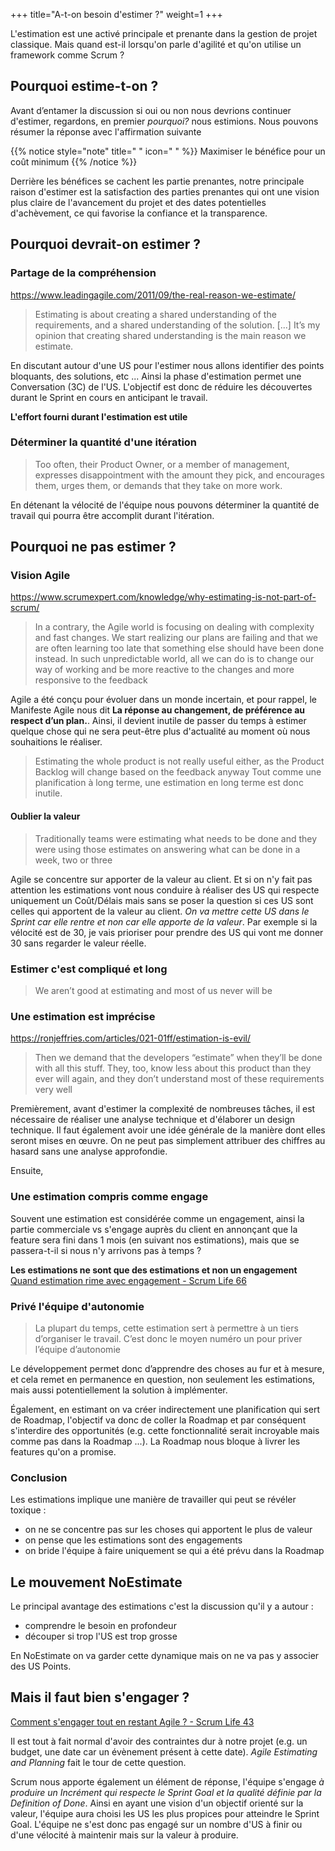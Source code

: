 +++
title="A-t-on besoin d'estimer ?"
weight=1
+++

L'estimation est une activé principale et prenante dans la gestion de projet classique. Mais quand est-il lorsqu'on parle d'agilité et qu'on utilise un framework comme Scrum ?

## Pourquoi estime-t-on ?
Avant d’entamer la discussion si oui ou non nous devrions continuer d'estimer, regardons, en premier *pourquoi?* nous estimions. Nous pouvons résumer la réponse avec l'affirmation suivante 

{{% notice style="note" title=" " icon=" " %}}
Maximiser le bénéfice pour un coût minimum
{{% /notice %}}

Derrière les bénéfices se cachent les partie prenantes, notre principale raison d'estimer est la satisfaction des parties prenantes qui ont une vision plus claire de l'avancement du projet et des dates potentielles d'achèvement, ce qui favorise la confiance et la transparence.


## Pourquoi devrait-on estimer ?
### Partage de la compréhension
https://www.leadingagile.com/2011/09/the-real-reason-we-estimate/
> Estimating is about creating a shared understanding of the requirements, and a shared understanding of the solution. [...] It’s my opinion that creating shared understanding is the main reason we estimate.

En discutant autour d'une US pour l'estimer nous allons identifier des points bloquants, des solutions, etc ... Ainsi la phase d'estimation permet une Conversation (3C) de l'US.
L'objectif est donc de réduire les découvertes durant le Sprint en cours en anticipant le travail.

**L'effort fourni durant l'estimation est utile**

### Déterminer la quantité d'une itération
> Too often, their Product Owner, or a member of management, expresses disappointment with the amount they pick, and encourages them, urges them, or demands that they take on more work.

En détenant la vélocité de l'équipe nous pouvons déterminer la quantité de travail qui pourra être accomplit durant l'itération. 


## Pourquoi ne pas estimer ?
### Vision Agile
https://www.scrumexpert.com/knowledge/why-estimating-is-not-part-of-scrum/
>  In a contrary, the Agile world is focusing on dealing with complexity and fast changes. We start realizing our plans are failing and that we are often learning too late that something else should have been done instead. In such unpredictable world, all we can do is to change our way of working and be more reactive to the changes and more responsive to the feedback

Agile a été conçu pour évoluer dans un monde incertain, et pour rappel, le Manifeste Agile nous dit **La réponse au changement, de préférence au respect d’un plan.**. Ainsi, il devient inutile de passer du temps à estimer quelque chose qui ne sera peut-être plus d'actualité au moment où nous souhaitions le réaliser. 

> Estimating the whole product is not really useful either, as the Product Backlog will change based on the feedback anyway
Tout comme une planification à long terme, une estimation en long terme est donc inutile.

#### Oublier la valeur
> Traditionally teams were estimating what needs to be done and they were using those estimates on answering what can be done in a week, two or three

Agile se concentre sur apporter de la valeur au client. Et si on n'y fait pas attention les estimations vont nous conduire à réaliser des US qui respecte uniquement un Coût/Délais mais sans se poser la question si ces US sont celles qui apportent de la valeur au client.
*On va mettre cette US dans le Sprint car elle rentre et non car elle apporte de la valeur*. Par exemple si la vélocité est de 30, je vais prioriser pour prendre des US qui vont me donner 30 sans regarder le valeur réelle.

### Estimer c'est compliqué et long
> We aren’t good at estimating and most of us never will be

### Une estimation est imprécise
https://ronjeffries.com/articles/021-01ff/estimation-is-evil/

> Then we demand that the developers “estimate” when they’ll be done with all this stuff. They, too, know less about this product than they ever will again, and they don’t understand most of these requirements very well

Premièrement, avant d'estimer la complexité de nombreuses tâches, il est nécessaire de réaliser une analyse technique et d'élaborer un design technique. Il faut également avoir une idée générale de la manière dont elles seront mises en œuvre. On ne peut pas simplement attribuer des chiffres au hasard sans une analyse approfondie.

Ensuite, 

### Une estimation compris comme engage
Souvent une estimation est considérée comme un engagement, ainsi la partie commerciale vs s'engage auprès du client en annonçant que la feature sera fini dans 1 mois (en suivant nos estimations), mais que se passera-t-il si nous n'y arrivons pas à temps ? 

**Les estimations ne sont que des estimations et non un engagement** [Quand estimation rime avec engagement - Scrum Life 66](https://youtu.be/tPndNtnOrxY)

### Privé l'équipe d'autonomie 
> La plupart du temps, cette estimation sert à permettre à un tiers d’organiser le travail. C’est donc le moyen numéro un pour priver l’équipe d’autonomie

Le développement permet donc d’apprendre des choses au fur et à mesure, et cela remet en permanence en question, non seulement les estimations, mais aussi potentiellement la solution à implémenter.

Également, en estimant on va créer indirectement une planification qui sert de Roadmap, l'objectif va donc de coller la Roadmap et par conséquent s'interdire des opportunités (e.g. cette fonctionnalité serait incroyable mais comme pas dans la Roadmap ...). La Roadmap nous bloque à livrer les features qu'on a promise.

### Conclusion
Les estimations implique une manière de travailler qui peut se révéler toxique :
- on ne se concentre pas sur les choses qui apportent le plus de valeur
- on pense que les estimations sont des engagements
- on bride l'équipe à faire uniquement se qui a été prévu dans la Roadmap


## Le mouvement NoEstimate

Le principal avantage des estimations c'est la discussion qu'il y a autour :
- comprendre le besoin en profondeur
- découper si trop l'US est trop grosse

En NoEstimate on va garder cette dynamique mais on ne va pas y associer des US Points.


## Mais il faut bien s'engager ?
[Comment s'engager tout en restant Agile ? - Scrum Life 43](https://youtu.be/VfCCsavI2D8)

Il est tout à fait normal d'avoir des contraintes dur à notre projet (e.g. un budget, une date car un évènement présent à cette date). *Agile Estimating and Planning* fait le tour de cette question.

Scrum nous apporte également un élément de réponse, l'équipe s'engage *à produire un Incrément qui respecte le Sprint Goal et la qualité définie par la Definition of Done*. Ainsi en ayant une vision d'un objectif orienté sur la valeur, l'équipe aura choisi les US les plus propices pour atteindre le Sprint Goal. L'équipe ne s'est donc pas engagé sur un nombre d'US à finir ou d'une vélocité à maintenir mais sur la valeur à produire.